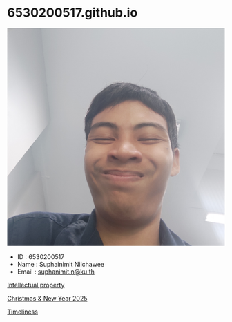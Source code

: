 # 6530200517.github.io
![img_me](img/Me.jpg)
- ID : 6530200517
- Name : Suphainimit Nilchawee
- Email : suphanimit.n@ku.th


[Intellectual property](https://6530200517.github.io/intellectual-property)

[Christmas & New Year 2025](https://6530200517.github.io/ChristmasAndNewYear2025)

[Timeliness](https://6530200517.github.io/timeliness)
